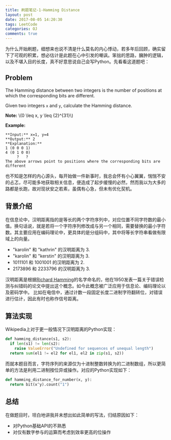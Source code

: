 ```yaml
---
title: 刷题笔记-1-Hamming Distance
layout: post
date: 2017-08-05 14:20:30
tags: LeetCode
categories: OJ
comments: true
---
```


为什么开始刷题，细想来也说不清是什么莫名的内心悸动，若多年后回顾，确实留下了可观的积累，想必估计是此题在心中引发的嘲讽。笨拙的思路，臃肿的逻辑，以及不堪入目的长度，真不好意思说自己会写Python。先看看这道题吧：

## Problem
The Hamming distance between two integers is the number of positions at which the corresponding bits are different.

Given two integers `x` and `y`, calculate the Hamming distance.

**Note:**
\\(0 \leq x, y \leq {2}^{31}\\)

**Example:**
```
**Input:** x=1, y=4
**Output:** 2
**Explanation:**
1 (0 0 0 1)
4 (0 1 0 0)
     ?   ?
The above arrows point to positions where the corresponding bits are different
```
也不知是怎样的内心源头，每开始做一件新事时，我总会怀有小心翼翼，惴惴不安的忐忑，尽可能多地获取相关信息，便造成了起步缓慢的必然，然而我以为大多的路都是长跑，故对现状安之若素，虽偶有心急，但未有优化契机。

## 背景介绍
在信息论中，汉明距离指的是等长的两个字符序列中，对应位置不同字符数的最小值。换句话说，就是若将一个字符序列修改成与另一个相同，需要替换的最小字符数。其主要应用在编码理论中，更具体的是分组码中，其中将等长字符串看做有限域上的向量。

*   "karolin" 和 "kathrin" 的汉明距离为 3.
*   "karolin" 和 "kerstin" 的汉明距离为 3.
*   1011101 和 1001001 的汉明距离为 2.
*   2173896 和 2233796 的汉明距离为 3.

汉明距离是根据[Richard Hamming](https://en.wikipedia.org/wiki/Richard_Hamming)的名字命名的，他在1950发表一篇关于错误检测与纠错码的论文中提出这个概念。如今此概念被广泛应用于信息论、编码理论以及密码学中。
比如在电信中，通过计数一段固定长度二进制字符翻转位，对错误进行估计，因此有时也称作信号距离。

## 算法实现
Wikipedia上对于更一般情况下汉明距离的Python实现：
``` python
def hamming_distance(s1, s2):
  if len(s1) != len(s2):
    raise ValueError("Undefined for sequences of unequal length")
  return sum(el1 != el2 for el1, el2 in zip(s1, s2))
```
而就本题目而言，字符序列的来源仅为十进制整数转换为的二进制数组，所以更简单的方法是利用二进制按位异或操作。对应的Python实现如下：
``` python
def hamming_distance_for_number(x, y):
  return bit(x^y).count("1")
```

## 总结
在做题目时，坦白地讲我并未想出如此简单的写法，归结原因如下：
*   对Python基础API的不熟悉
*   对仅有数字参与的运算而考虑到效率更高的位操作
